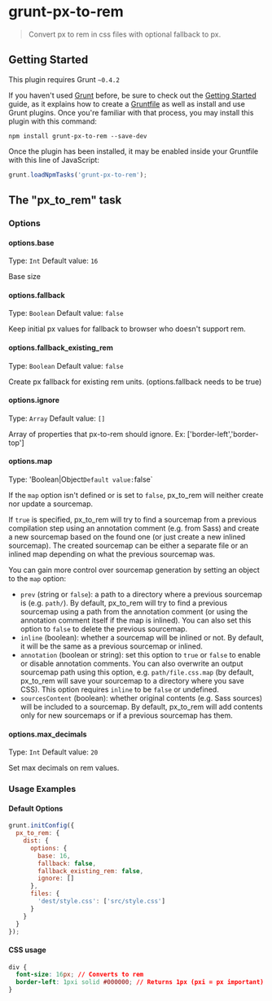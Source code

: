 # grunt-px-to-rem

> Convert px to rem in css files with optional fallback to px.

## Getting Started
This plugin requires Grunt `~0.4.2`

If you haven't used [Grunt](http://gruntjs.com/) before, be sure to check out the [Getting Started](http://gruntjs.com/getting-started) guide, as it explains how to create a [Gruntfile](http://gruntjs.com/sample-gruntfile) as well as install and use Grunt plugins. Once you're familiar with that process, you may install this plugin with this command:

```shell
npm install grunt-px-to-rem --save-dev
```

Once the plugin has been installed, it may be enabled inside your Gruntfile with this line of JavaScript:

```js
grunt.loadNpmTasks('grunt-px-to-rem');
```

## The "px_to_rem" task

### Options

#### options.base
Type: `Int`
Default value: `16`

Base size

#### options.fallback
Type: `Boolean`
Default value: `false`

Keep initial px values for fallback to browser who doesn't support rem.

#### options.fallback_existing_rem
Type: `Boolean`
Default value: `false`

Create px fallback for existing rem units. (options.fallback needs to be true)

#### options.ignore
Type: `Array`
Default value: `[]`

Array of properties that px-to-rem should ignore. Ex: ['border-left','border-top']

#### options.map
Type: 'Boolean|Object`
Default value: `false`

If the `map` option isn't defined or is set to `false`, px_to_rem will neither create nor update a sourcemap.

If `true` is specified, px_to_rem will try to find a sourcemap from a previous compilation step using an annotation comment (e.g. from Sass) and create a new sourcemap based on the found one (or just create a new inlined sourcemap). The created sourcemap can be either a separate file or an inlined map depending on what the previous sourcemap was.

You can gain more control over sourcemap generation by setting an object to the `map` option:

* `prev` (string or `false`): a path to a directory where a previous sourcemap is (e.g. `path/`). By default, px_to_rem will try to find a previous sourcemap using a path from the annotation comment (or using the annotation comment itself if the map is inlined). You can also set this option to `false` to delete the previous sourcemap.
* `inline` (boolean): whether a sourcemap will be inlined or not. By default, it will be the same as a previous sourcemap or inlined.
* `annotation` (boolean or string): set this option to `true` or `false` to enable or disable annotation comments. You can also overwrite an output sourcemap path using this option, e.g. `path/file.css.map` (by default, px_to_rem will save your sourcemap to a directory where you save CSS). This option requires `inline` to be `false` or undefined.
* `sourcesContent` (boolean): whether original contents (e.g. Sass sources) will be included to a sourcemap. By default, px_to_rem will add contents only for new sourcemaps or if a previous sourcemap has them.

#### options.max_decimals
Type: `Int`
Default value: `20`

Set max decimals on rem values.

### Usage Examples

#### Default Options

```js
grunt.initConfig({
  px_to_rem: {
    dist: {
      options: {
        base: 16,
        fallback: false,
        fallback_existing_rem: false,
        ignore: []
      },
      files: {
        'dest/style.css': ['src/style.css']
      }
    }
  }
});
```

#### CSS usage

```css
div {
  font-size: 16px; // Converts to rem
  border-left: 1pxi solid #000000; // Returns 1px (pxi = px important)
}
```